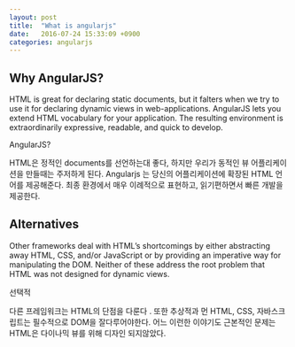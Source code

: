 ```yaml
---
layout: post
title:  "What is angularjs"
date:   2016-07-24 15:33:09 +0900
categories: angularjs
---
```

<h2>Why AngularJS?</h2>

HTML is great for declaring static documents, but it falters when we try to use it for declaring dynamic views in web-applications. AngularJS lets you extend HTML vocabulary for your application. The resulting environment is extraordinarily expressive, readable, and quick to develop.

AngularJS?

HTML은 정적인 documents를 선언하는대 좋다, 하지만 우리가 동적인 뷰 어플리케이션을 만들때는 주저하게 된다.
Angularjs 는 당신의 어플리케이션에 확장된 HTML 언어를 제공해준다.
최종 환경에서 매우 이례적으로 표현하고, 읽기편하면서 빠른 개발을 제공한다.


<h2>Alternatives</h2>

Other frameworks deal with HTML’s shortcomings by either abstracting away HTML, CSS, and/or JavaScript or by providing an imperative way for manipulating the DOM. Neither of these address the root problem that HTML was not designed for dynamic views.

선택적

다른 프레임워크는 HTML의 단점을 다룬다 . 또한 추상적과 먼 HTML, CSS, 자바스크립트는 필수적으로 DOM을 잘다루어야한다.
어느 이런한 이야기도 근본적인 문제는 HTML은 다이나믹 뷰를 위해 디자인 되지않았다.
